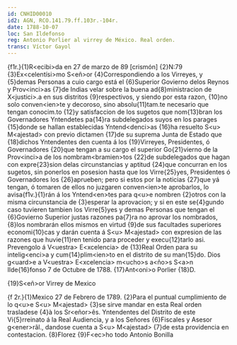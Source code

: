 ```yaml
---
id: CNHID00010
id2: AGN, RCO.141.79.ff.103r.-104r.
date: 1788-10-07
loc: San Ildefonso
reg: Antonio Porlier al virrey de México. Real orden.
transc: Víctor Gayol
---
```

{f1r.}{1}R\<ecibi\>da en 27 de marzo de 89 [crismón]
{2}N:79
{3}Ex\<celentísi\>mo S\<eñ\>or
{4}Correspondiendo a los Virreyes, y {5}demas Personas a cuio cargo está el {6}Superior Govierno delos Reynos y Prov\<inci>as {7}de Indias velar sobre la buena ad{8}ministracion de X\<justici\>.a en sus distritos {9}respectivos, y siendo por esta razon, {10}no solo conven\<ien\>te y decoroso, sino absolu{11}tam.te necesario que tengan conocim.to {12}y satisfaccion de los sugetos que nom{13}bran los Governadores Yntendetes pa{14}ra subdelegados suyos en los parages {15}donde se hallan establecidas Yntend\<denci\>as {16}ha resuelto S\<u\> M\<ajestad\> con previo dictamen {17}de su suprema Junta de Estado que {18}dichos Yntendentes den cuenta á los {19}Virreyes, Presidentes, ó Governadores {20}que tengan a su cargo el superior Go{21}vierno de la Prov\<inci\>a de los nombram\<bramien\>tos {22}de subdelegados que hagan con expre{23}sion delas circunstancias y aptitud {24}que concurran en los sugetos, sin ponerlos en posesion hasta que los Virre{25}yes, Presidentes ó Governadores los {26}aprueben; pero si estos por la noticias {27}que yá tengan, ó tomaren de ellos no juzgaren conven\<ien\>te aprobarlos, lo avisa{f1v.}{1}rán á los Yntend\<en\>tes para q\<u\>e nombren {2}otros con la misma circunstancia de {3}esperar la aprovacion; y si en este se{4}gundo caso tuvieren tambien los Virre{5}yes y demas Personas que tengan el {6}Govierno Superior justas razones pa{7}ra no aprovar los nombrados, {8}los nombrarán ellos mismos en virtud {9}de sus facultades superiores economi{10}cas y darán cuenta á S\<u\> M\<ajestad\> con expresion de las razones que huvie{11}ren tenido para proceder y execu{12}tarlo asi. Prevengolo á V\<uestra\> E\<xcelencia\> de {13}Real Orden para su intelig\<enci\>a y cum{14}plim\<ien\>to en el distrito de su man{15}do. Dios g\<uard\>e a V\<uestra\> E\<xcelencia\> m\<ucho\>s a\<ño>s S\<a\>n Ilde{16}fonso 7 de Octubre de 1788.
{17}Ant\<oni\>o Porlier
{18}D.


{19}S\<eñ\>or Virrey de Mexico

{f 2r.}{1}Mexico 27 de Febrero de 1789.
{2}Para el puntual cumplimiento de lo q\<u\>e S\<u\> M\<ajestad\> {3}se sirve mandar en esta Real orden trasladese {4}à los Sr\<eñor\>ês. Yntendentes del Distrito de este Vi{5}rreinato á la Real Audiencia, y a los Señores {6}Fiscales y Asesor g\<ener\>rãl., dandose cuenta a S\<u\> M\<ajestad\> {7}de esta providencia en contestacion.
{8}Florez
{9}F\<ec\>ho todo Antonio Bonilla
